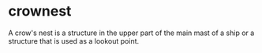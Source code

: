 # crownest
A crow's nest is a structure in the upper part of the main mast of a ship or a structure that is used as a lookout point.
